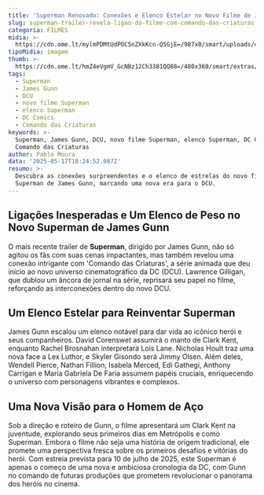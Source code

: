 ```yaml
---
title: 'Superman Renovado: Conexões e Elenco Estelar no Novo Filme de James Gunn'
slug: superman-trailer-revela-ligao-do-filme-com-comando-das-criaturas
categoria: FILMES
midia: >-
  https://cdn.ome.lt/mylmPDMtUdPOC5nZXkKcn-Q5GjE=/987x0/smart/uploads/conteudo/fotos/creaturecommandos_gRdnyJ7.jpg
tipoMidia: imagem
thumb: >-
  https://cdn.ome.lt/hmZ4eVgmV_GcNBz12Ch3381QQ88=/480x360/smart/extras/conteudos/creaturecommandos_wjggdh1.jpg
tags:
  - Superman
  - James Gunn
  - DCU
  - novo filme Superman
  - elenco Superman
  - DC Comics
  - Comando das Criaturas
keywords: >-
  Superman, James Gunn, DCU, novo filme Superman, elenco Superman, DC Comics,
  Comando das Criaturas
author: Pablo Moura
data: '2025-05-17T18:24:52.087Z'
resumo: >-
  Descubra as conexões surpreendentes e o elenco de estrelas do novo filme
  Superman de James Gunn, marcando uma nova era para o DCU.
---
```


## Ligações Inesperadas e Um Elenco de Peso no Novo Superman de James Gunn

<blockquote class="twitter-tweet"><a href="https://twitter.com/user/status/1923545149499453458"></a></blockquote>

O mais recente trailer de **Superman**, dirigido por James Gunn, não só agitou os fãs com suas cenas impactantes, mas também revelou uma conexão intrigante com 'Comando das Criaturas', a série animada que deu início ao novo universo cinematográfico da DC (DCU). Lawrence Gilligan, que dublou um âncora de jornal na série, reprisará seu papel no filme, reforçando as interconexões dentro do novo DCU.

## Um Elenco Estelar para Reinventar Superman

James Gunn escalou um elenco notável para dar vida ao icônico herói e seus companheiros. David Corenswet assumirá o manto de Clark Kent, enquanto Rachel Brosnahan interpretará Lois Lane. Nicholas Hoult traz uma nova face a Lex Luthor, e Skyler Gisondo será Jimmy Olsen. Além deles, Wendell Pierce, Nathan Fillion, Isabela Merced, Edi Gathegi, Anthony Carrigan e María Gabriela De Faria assumem papéis cruciais, enriquecendo o universo com personagens vibrantes e complexos.

## Uma Nova Visão para o Homem de Aço

Sob a direção e roteiro de Gunn, o filme apresentará um Clark Kent na juventude, explorando seus primeiros dias em Metrópolis e como Superman. Embora o filme não seja uma história de origem tradicional, ele promete uma perspectiva fresca sobre os primeiros desafios e vitórias do herói. Com estreia prevista para 10 de julho de 2025, este Superman é apenas o começo de uma nova e ambiciosa cronologia da DC, com Gunn no comando de futuras produções que prometem revolucionar o panorama dos heróis no cinema.
